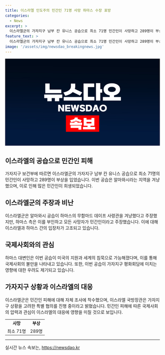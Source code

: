 ```yaml
---
title: 이스라엘 인도주의 민간인 71명 사망 하마스 수장 표방
categories:
  - News
excerpt: >
  이스라엘군의 가자지구 남부 칸 유니스 공습으로 최소 71명 민간인이 사망하고 289명이 부상을 입었다. 이번 공습은 알마와시를 타격해 이스라엘의 1급 수배자인 하마스 사령관 데이프를 목표로 했다고 주장되지만, 사망 여부는 확인되지 않았다. 하마스는 민간인 대량 학살이라 비난하며 이스라엘의 휴전 협정 무시를 맹폭했고, 이스라엘군은 사상자 조사에 착수하고 상황을 고려한 협의를 진행 중이라 밝혔다. 이번 공습이 가자지구 평화회담에 미칠 영향에 대해 불분명한 상황이다. (150자)
feature_text: >
  이스라엘군의 가자지구 남부 칸 유니스 공습으로 최소 71명 민간인이 사망하고 289명이 부상을 입었다. 이번 공습은 알마와시를 타격해 이스라엘의 1급 수배자인 하마스 사령관 데이프를 목표로 했다고 주장되지만, 사망 여부는 확인되지 않았다. 하마스는 민간인 대량 학살이라 비난하며 이스라엘의 휴전 협정 무시를 맹폭했고, 이스라엘군은 사상자 조사에 착수하고 상황을 고려한 협의를 진행 중이라 밝혔다. 이번 공습이 가자지구 평화회담에 미칠 영향에 대해 불분명한 상황이다. (150자)
image: '/assets/img/newsdao_breakingnews.jpg'
---
```


<p><img src="/assets/img/newsdao_breakingnews.jpg" alt="koreaapp 속보" /></p>

<h2 data-ke-size="size26">이스라엘의 공습으로 민간인 피해</h2>

<p data-ke-size="size16">가자지구 보건부에 따르면 이스라엘군의 가자지구 남부 칸 유니스 공습으로 최소 71명의 민간인이 사망하고 289명이 부상을 입었습니다. 이번 공습은 알마와시라는 지역을 겨냥했으며, 이로 인해 많은 민간인이 희생되었습니다.</p>

<h2 data-ke-size="size26">이스라엘군의 주장과 비난</h2>

<p data-ke-size="size16">이스라엘군은 알마와시 공습이 하마스의 무함마드 데이프 사령관을 겨냥했다고 주장했지만, 하마스 측은 이를 부인하고 모든 사망자가 민간인이라고 주장했습니다. 이에 대해 이스라엘과 하마스 간의 입장차가 고조되고 있습니다.</p>

<h2 data-ke-size="size26">국제사회와의 관심</h2>

<p data-ke-size="size16">하마스 대변인은 이번 공습이 미국의 지원과 세계의 침묵으로 가능해졌다며, 이를 통해 국제사회의 불만을 나타내고 있습니다. 또한, 이번 공습이 가자지구 평화회담에 미치는 영향에 대한 우려도 제기되고 있습니다.</p>

<h2 data-ke-size="size26">가자지구 상황과 이스라엘의 대응</h2>

<p data-ke-size="size16">이스라엘군은 민간인 피해에 대해 자체 조사에 착수했으며, 이스라엘 국방장관은 가자지구 상황을 고려한 특별 협의를 진행 중이라고 밝혔습니다. 민간인 피해에 따른 국제사회의 압력과 관심이 이스라엘의 대응에 영향을 미칠 것으로 보입니다.</p>

<table>
    <tr>
        <td style="text-align: center; height: 17px;"><b>사망</b></td>
        <td style="text-align: center; height: 17px;"><b>부상</b></td>
    </tr>
    <tr>
        <td style="text-align: center; height: 17px;">최소 71명</td>
        <td style="text-align: center; height: 17px;">289명</td>
    </tr>
</table>

<hr>

<p data-ke-size="size16"></p>
실시간 뉴스 속보는, <a href="https://newsdao.kr" rel="dofollow">https://newsdao.kr</a>


